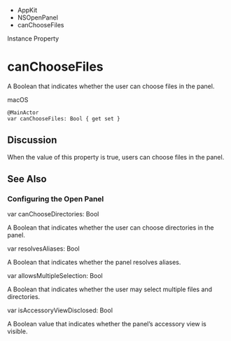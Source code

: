 

- AppKit
- NSOpenPanel
-  canChooseFiles 

Instance Property

# canChooseFiles

A Boolean that indicates whether the user can choose files in the panel.

macOS

``` source
@MainActor
var canChooseFiles: Bool { get set }
```

## Discussion

When the value of this property is true, users can choose files in the panel.

## See Also

### Configuring the Open Panel

var canChooseDirectories: Bool

A Boolean that indicates whether the user can choose directories in the panel.

var resolvesAliases: Bool

A Boolean that indicates whether the panel resolves aliases.

var allowsMultipleSelection: Bool

A Boolean that indicates whether the user may select multiple files and directories.

var isAccessoryViewDisclosed: Bool

A Boolean value that indicates whether the panel’s accessory view is visible.

